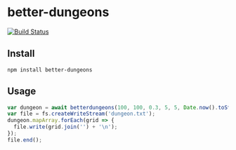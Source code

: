# better-dungeons

[![Build Status](https://travis-ci.org/edowney29/better-dungeons.svg?branch=master)](https://travis-ci.org/edowney29/better-dungeons) 

## Install

```
npm install better-dungeons
```

## Usage

```js
var dungeon = await betterdungeons(100, 100, 0.3, 5, 5, Date.now().toString())
var file = fs.createWriteStream('dungeon.txt');
dungeon.mapArray.forEach(grid => {
  file.write(grid.join('') + '\n');
});
file.end();
```